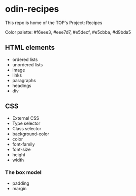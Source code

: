 # odin-recipes

This repo is home of the TOP's Project: Recipes

Color palette: #f6eee3, #eee7d7, #e5decf, #e5cbba, #d9bda5

## HTML elements

- ordered lists
- unordered lists
- image
- links
- paragraphs
- headings
- div

## CSS

- External CSS
- Type selector
- Class selector
- background-color
- color
- font-family
- font-size
- height
- width

### The box model

- padding
- margin
